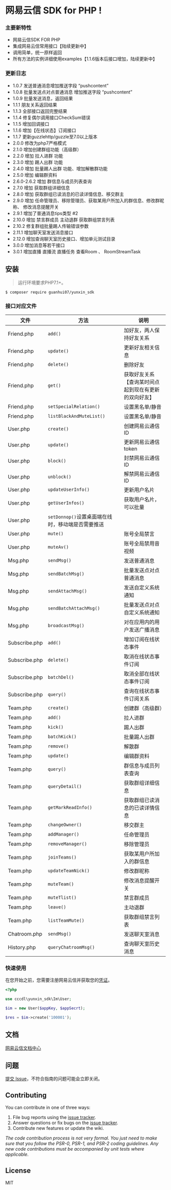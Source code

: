 # 网易云信 SDK for PHP  !

### 主要新特性

* 网易云信SDK FOR PHP
* 集成网易云信常用接口【陆续更新中】
* 调用简单，统一原样返回
* 所有方法的实例详细使用examples【1.1.6版本后接口增加，陆续更新中】

### 更新日志

- 1.0.7 发送普通消息增加推送字段 “pushcontent”
- 1.0.8 批量发送点对点普通消息 增加推送字段 “pushcontent”
- 1.0.9 批量发送消息，返回结果
- 1.1.1 朋友关系返回结果
- 1.1.3 全部接口返回完整结果
- 1.1.4 修复偶尔调用接口CheckSum错误
- 1.1.5 增加回调接口
- 1.1.6 增加【在线状态】订阅接口
- 1.1.7 更新guzzlehttp/guzzle至7.0以上版本
- 2.0.0 修改为php7严格模式
- 2.1.0 增加创建群组功能（高级群）
- 2.2.0 增加 拉人进群 功能
- 2.3.0 增加 踢人出群 功能
- 2.4.0 增加 批量踢人出群 功能、增加解散群功能
- 2.5.0 增加 编辑群资料
- 2.6.0-2.6.2 增加 群信息与成员列表查询
- 2.7.0 增加 获取群组详细信息
- 2.8.0 增加 获取群组已读消息的已读详情信息、移交群主
- 2.9.0 增加 任命管理员、移除管理员、获取某用户所加入的群信息、修改群昵称、 修改消息提醒开关
- 2.9.1 增加了普通消息tips类型 #2
- 2.10.0 增加 禁言群成员 主动退群 获取群组禁言列表
- 2.10.2 修复群组批量踢人传输错误参数
- 2.11.1 增加聊天室发送消息接口
- 2.12.0 增加查询聊天室历史接口、增加单元测试目录
- 3.0.0 增加消息等若干接口 
- 3.0.1 增加直播 直播流 直播任务 查看Room 、 RoomStreamTask 

## 安装

> 运行环境要求PHP7.1+。

```shell
$ composer require guanhui07/yunxin_sdk
```

### 接口对应文件

| 文件            |方法| 说明                         |
|---------------|---|----------------------------|
| Friend.php    |`add()`| 加好友，两人保持好友关系               |
| Friend.php    |`update()`| 更新好友相关信息                   |
| Friend.php    |`delete()`| 删除好友                       |
| Friend.php    |`get()`| 获取好友关系【查询某时间点起到现在有更新的双向好友】 |
| Friend.php    |`setSpecialRelation()`| 设置黑名单/静音                   |
| Friend.php    |`listBlackAndMuteList()`| 设置黑名单/静音                   |
| User.php      |`create()`| 创建网易云通信ID                  |
| User.php      |`update()`| 更新网易云通信token               |
| User.php      |`block()`| 封禁网易云通信ID                  |
| User.php      |`unblock()`| 解禁网易云通信ID                  |
| User.php      |`updateUserInfo()`| 更新用户名片                     |
| User.php      |`getUserInfos()`| 获取用户名片，可以批量                |
| User.php      |`setDonnop()`设置桌面端在线时，移动端是否需要推送|
| User.php      |`mute()`| 账号全局禁言                     |
| User.php      |`muteAv()`| 账号全局禁用音视频                  |
| Msg.php       |`sendMsg()`| 发送普通消息                     |
| Msg.php       |`sendBatchMsg()`| 批量发送点对点普通消息                |
| Msg.php       |`sendAttachMsg()`| 发送自定义系统通知                  |
| Msg.php       |`sendBatchAttachMsg()`| 批量发送点对点自定义系统通知             |
| Msg.php       |`broadcastMsg()`| 对在应用内的用户发送广播消息             |
| Subscribe.php |`add()`| 增加订阅在线状态事件                 |
| Subscribe.php |`delete()`| 取消在线状态事件订阅                 |
| Subscribe.php |`batchDel()`| 取消全部在线状态事件订阅               |
| Subscribe.php |`query()`| 查询在线状态事件订阅关系               |
| Team.php      |`create()`| 创建群（高级群）                   |
| Team.php      |`add()`| 拉人进群                       |
| Team.php      |`kick()`| 踢人出群                       |
| Team.php      |`batchKick()`| 批量踢人出群                     |
| Team.php      |`remove()`| 解散群                        |
| Team.php      |`update()`| 编辑群资料                      |
| Team.php      |`query()`| 群信息与成员列表查询                 |
| Team.php      |`queryDetail()`| 获取群组详细信息                   |
| Team.php      |`getMarkReadInfo()`| 获取群组已读消息的已读详情信息            |
| Team.php      |`changeOwner()`| 移交群主                       |
| Team.php      |`addManager()`| 任命管理员                      |
| Team.php      |`removeManager()`| 移除管理员                      |
| Team.php      |`joinTeams()`| 获取某用户所加入的群信息               |
| Team.php      |`updateTeamNick()`| 修改群昵称                      |
| Team.php      |`muteTeam()`| 修改消息提醒开关                   |
| Team.php      |`muteTlist()`| 禁言群成员                      |
| Team.php      |`leave()`| 主动退群                       |
| Team.php      |`listTeamMute()`| 获取群组禁言列表                   |
| Chatroom.php  |`sendMsg()`| 发送聊天室消息                    |
| History.php   |`queryChatroomMsg()`| 查询聊天室历史消息                  |

### 快速使用

在您开始之前，您需要注册网易云信并获取您的[凭证](https://dev.yunxin.163.com)。

```php
<?php

use cccdl\yunxin_sdk\Im\User;

$im = new User($appKey, $appSecrt);

$res = $im->create('100001');
```

## 文档

[网易云信文档中心](https://dev.yunxin.163.com/)

## 问题

[提交 Issue](https://github.com/cccdl/yunxin_sdk/issues)，不符合指南的问题可能会立即关闭。

## Contributing

You can contribute in one of three ways:

1. File bug reports using the [issue tracker](https://github.com/cccdl/yunxin_sdk/issues).
2. Answer questions or fix bugs on the [issue tracker](https://github.com/cccdl/yunxin_sdk/issues).
3. Contribute new features or update the wiki.

_The code contribution process is not very formal. You just need to make sure that you follow the PSR-0, PSR-1, and
PSR-2 coding guidelines. Any new code contributions must be accompanied by unit tests where applicable._

## License

MIT
